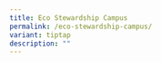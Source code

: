 ```yaml
---
title: Eco Stewardship Campus
permalink: /eco-stewardship-campus/
variant: tiptap
description: ""
---
```

